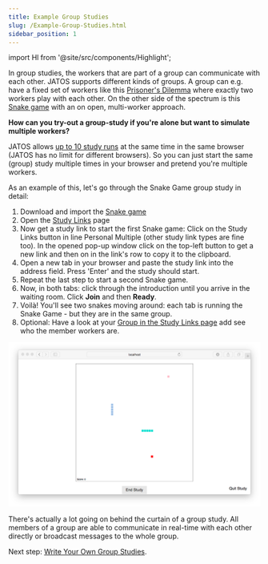 ```yaml
---
title: Example Group Studies
slug: /Example-Group-Studies.html
sidebar_position: 1
---
```

import Hl from '@site/src/components/Highlight';

In group studies, the workers that are part of a group can communicate with each other. JATOS supports different kinds of groups. A group can e.g. have a fixed set of workers like this [Prisoner's Dilemma](/Example-Studies) where exactly two workers play with each other. On the other side of the spectrum is this [Snake game](/Example-Studies) with an on open, multi-worker approach.

**How can you try-out a group-study if you're alone but want to simulate multiple workers?**

JATOS allows [up to 10 study runs](Tips-and-Tricks.html#run-up-to-10-studies-in-the-same-browser-at-the-same-time) at the same time in the same browser (JATOS has no limit for different browsers). So you can just start the same (group) study multiple times in your browser and pretend you're multiple workers.

As an example of this, let's go through the Snake Game group study in detail:

1. Download and import the [Snake game](/Example-Studies)
1. Open the [Study Links](Run-your-Study-with-Study-Links.html) page
1. Now get a study link to start the first Snake game: Click on the <Hl>Study Links</Hl> button in line Personal Multiple (other study link types are fine too). In the opened pop-up window click on the top-left button <span className="glyphicon glyphicon-plus"></span><span className="glyphicon glyphicon-link"></span> to get a new link and then on <span className="glyphicon glyphicon-duplicate"></span> in the link's row to copy it to the clipboard.
1. Open a new tab in your browser and paste the study link into the address field. Press 'Enter' and the study should start.
1. Repeat the last step to start a second Snake game.
1. Now, in both tabs: click through the introduction until you arrive in the waiting room. Click **Join** and then **Ready**.
1. Voilà! You'll see two snakes moving around: each tab is running the Snake Game - but they are in the same group.
1. Optional: Have a look at your [Group in the Study Links page](Run-your-Study-with-Study-Links.html#groups) add see who the member workers are.

![Snake example](/img/example-studies/Screenshot_snakeGame.png)

There's actually a lot going on behind the curtain of a group study. All members of a group are able to communicate in real-time with each other directly or broadcast messages to the whole group.

Next step: [Write Your Own Group Studies](Write-Group-Studies-I-Setup.html).
